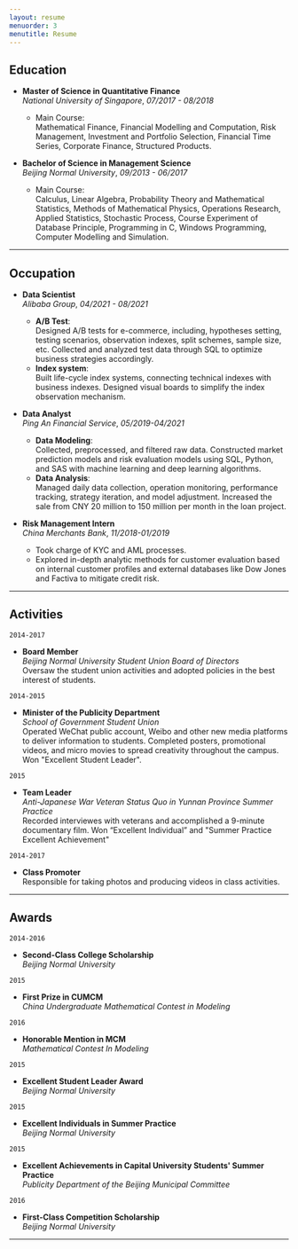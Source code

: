 ```yaml
---
layout: resume
menuorder: 3
menutitle: Resume
---
```


## Education

- __Master of Science in Quantitative Finance__ <br>
_National University of Singapore_, _07/2017 - 08/2018_ 

    - Main Course:     
    Mathematical Finance, Financial Modelling and Computation, Risk Management, Investment and Portfolio Selection, Financial Time Series, Corporate Finance, Structured Products.

- __Bachelor of Science in Management Science__   
_Beijing Normal University_, _09/2013 - 06/2017_ 

    - Main Course:    
    Calculus, Linear Algebra, Probability Theory and Mathematical Statistics, Methods of Mathematical Physics, Operations Research, Applied Statistics, Stochastic Process, Course Experiment of Database Principle, Programming in C, Windows Programming, Computer Modelling and Simulation.


***

## Occupation

- __Data Scientist__<br>
_Alibaba Group_, _04/2021 - 08/2021_ 

    - __A/B Test__:  <br>
    Designed A/B tests for e-commerce, including, hypotheses setting, testing scenarios, observation indexes, split schemes, sample size, etc. Collected and analyzed test data through SQL to optimize business strategies accordingly.<br>
    - __Index system__: <br>
    Built life-cycle index systems, connecting technical indexes with business indexes. Designed visual boards to simplify the index observation mechanism.

- __Data Analyst__<br>
_Ping An Financial Service_, _05/2019-04/2021_ 

    - __Data Modeling__: <br>
Collected, preprocessed, and filtered raw data. Constructed market prediction models and risk evaluation models using SQL, Python, and SAS with machine learning and deep learning algorithms.<br>
    - __Data Analysis__: <br>
Managed daily data collection, operation monitoring, performance tracking, strategy iteration, and model adjustment. Increased the sale from CNY 20 million to 150 million per month in the loan project.

- __Risk Management Intern__ <br>
_China Merchants Bank_, _11/2018-01/2019_

    - Took charge of KYC and AML processes.
    - Explored in-depth analytic methods for customer evaluation based on internal customer profiles and external databases like Dow Jones and Factiva to mitigate credit risk.
    
***

## Activities

`2014-2017`
- __Board Member__ <br>
_Beijing Normal University Student Union Board of Directors_   <br>
Oversaw the student union activities and adopted policies in the best interest of students.

`2014-2015`
- __Minister of the Publicity Department__<br>
_School of Government Student Union_       <br>
Operated WeChat public account, Weibo and other new media platforms to deliver information to students. Completed posters, promotional videos, and micro movies to spread creativity throughout the campus. Won "Excellent Student Leader". 

`2015`
- __Team Leader__<br>
_Anti-Japanese War Veteran Status Quo in Yunnan Province Summer Practice_ <br>
Recorded interviewes with veterans and accomplished a 9-minute documentary film. Won “Excellent Individual” and "Summer Practice Excellent Achievement"

`2014-2017`
- __Class Promoter__ <br>
Responsible for taking photos and producing videos in class activities.


***

## Awards

`2014-2016`
- __Second-Class College Scholarship__<br>
_Beijing Normal University_

`2015`
-  __First Prize in CUMCM__<br>
_China Undergraduate Mathematical Contest in Modeling_

`2016`
-  __Honorable Mention in MCM__<br>
_Mathematical Contest In Modeling_

`2015`
-  __Excellent Student Leader Award__<br>
_Beijing Normal University_

`2015`
-  __Excellent Individuals in Summer Practice__<br>
_Beijing Normal University_

`2015`
-  __Excellent Achievements in Capital University Students' Summer Practice__<br>
_Publicity Department of the Beijing Municipal Committee_

`2016`
- __First-Class Competition Scholarship__<br>
_Beijing Normal University_

***


<!-- ### Footer

Last updated: May 2013 -->


